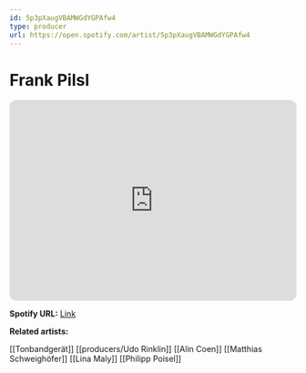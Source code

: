```yaml
---
id: 5p3pXaugVBAMWGdYGPAfw4
type: producer
url: https://open.spotify.com/artist/5p3pXaugVBAMWGdYGPAfw4
---
```

# Frank Pilsl

<iframe style="border-radius:12px" src="https://open.spotify.com/embed/artist/5p3pXaugVBAMWGdYGPAfw4" width="100%" height="352" frameBorder="0" allowfullscreen="" allow="autoplay; clipboard-write; encrypted-media; fullscreen; picture-in-picture" loading="lazy"></iframe>

**Spotify URL:** [Link](https://open.spotify.com/artist/5p3pXaugVBAMWGdYGPAfw4)

**Related artists:**

[[Tonbandgerät]]
[[producers/Udo Rinklin]]
[[Alin Coen]]
[[Matthias Schweighöfer]]
[[Lina Maly]]
[[Philipp Poisel]]
